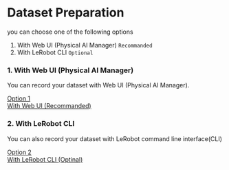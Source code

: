 # Dataset Preparation

you can choose one of the following options

1. With Web UI (Physical AI Manager) `Recommanded`
2. With LeRobot CLI `Optional`

### 1. With Web UI (Physical AI Manager)

You can record your dataset with Web UI (Physical AI Manager).

<a href="/dataset_preparation_with_web_ui" class="button-dataset-preparation-option">
Option 1<br>With Web UI (Recommanded)
</a>

### 2. With LeRobot CLI

You can also record your dataset with LeRobot command line interface(CLI)

<a href="/dataset_preparation_with_lerobot_cli" class="button-dataset-preparation-option">
Option 2<br>With LeRobot CLI (Optinal)
</a>
